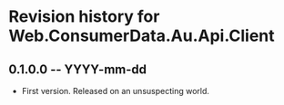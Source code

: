 # Revision history for Web.ConsumerData.Au.Api.Client

## 0.1.0.0  -- YYYY-mm-dd

* First version. Released on an unsuspecting world.
